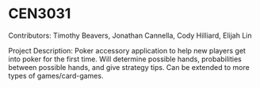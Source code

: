 # CEN3031
Contributors:
  Timothy Beavers,
  Jonathan Cannella,
  Cody Hilliard,
  Elijah Lin

Project Description:
Poker accessory application to help new players get into poker for the first time. Will determine possible hands, probabilities between possible hands, and give strategy tips. Can be extended to more types of games/card-games.
